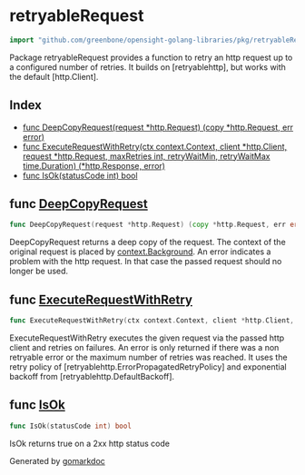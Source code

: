 <!-- gomarkdoc:embed:start -->

<!-- Code generated by gomarkdoc. DO NOT EDIT -->

# retryableRequest

```go
import "github.com/greenbone/opensight-golang-libraries/pkg/retryableRequest"
```

Package retryableRequest provides a function to retry an http request up to a configured number of retries. It builds on \[retryablehttp\], but works with the default \[http.Client\].

## Index

- [func DeepCopyRequest\(request \*http.Request\) \(copy \*http.Request, err error\)](<#DeepCopyRequest>)
- [func ExecuteRequestWithRetry\(ctx context.Context, client \*http.Client, request \*http.Request, maxRetries int, retryWaitMin, retryWaitMax time.Duration\) \(\*http.Response, error\)](<#ExecuteRequestWithRetry>)
- [func IsOk\(statusCode int\) bool](<#IsOk>)


<a name="DeepCopyRequest"></a>
## func [DeepCopyRequest](<https://github.com/greenbone/opensight-golang-libraries/blob/main/pkg/retryableRequest/retryableRequest.go#L64>)

```go
func DeepCopyRequest(request *http.Request) (copy *http.Request, err error)
```

DeepCopyRequest returns a deep copy of the request. The context of the original request is placed by [context.Background](<https://pkg.go.dev/context/#Background>). An error indicates a problem with the http request. In that case the passed request should no longer be used.

<a name="ExecuteRequestWithRetry"></a>
## func [ExecuteRequestWithRetry](<https://github.com/greenbone/opensight-golang-libraries/blob/main/pkg/retryableRequest/retryableRequest.go#L23>)

```go
func ExecuteRequestWithRetry(ctx context.Context, client *http.Client, request *http.Request, maxRetries int, retryWaitMin, retryWaitMax time.Duration) (*http.Response, error)
```

ExecuteRequestWithRetry executes the given request via the passed http client and retries on failures. An error is only returned if there was a non retryable error or the maximum number of retries was reached. It uses the retry policy of \[retryablehttp.ErrorPropagatedRetryPolicy\] and exponential backoff from \[retryablehttp.DefaultBackoff\].

<a name="IsOk"></a>
## func [IsOk](<https://github.com/greenbone/opensight-golang-libraries/blob/main/pkg/retryableRequest/retryableRequest.go#L81>)

```go
func IsOk(statusCode int) bool
```

IsOk returns true on a 2xx http status code

Generated by [gomarkdoc](<https://github.com/princjef/gomarkdoc>)


<!-- gomarkdoc:embed:end -->